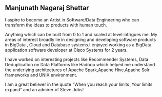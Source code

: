 ## Manjunath Nagaraj Shettar

I aspire to become an Artist in Software/Data Engineering who can transform the ideas to products with human touch.

Anything which can be built from 0 to 1 and scaled at level intrigues me. My areas of interest broadly lie in designing and developing software products in BigData , Cloud and Database systems.I enjoyed working as a BigData application software developer at Cisco Systems for 2 years.

I have worked on interesting projects like Recommender Systems, Data Deduplication on Data Platforms like Hadoop which helped me understand the underlying architectures of Apache Spark,Apache Hive,Apache Solr frameworks and UNIX environment.

I am a great believer in the quote "When you reach your limits ,Your limits expand" and an admirer of Steve Jobs! 

